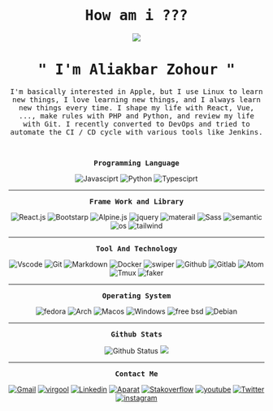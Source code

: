 <p align="center"><h1 align="center"><samp>How am i ???</samp></h1></p>
<p align="center"><img src="https://user-images.githubusercontent.com/71524940/140406669-70728590-5b8b-4186-8fe9-36908a1bb3cc.gif"/></p>
<p align="center"><h1 align="center"><samp>" I'm Aliakbar Zohour "</samp></h1></p>
<p align="center"><samp>I'm basically interested in Apple, but I use Linux to learn new things, I love learning new things, and I always learn new things every time. I shape my life with React, Vue, ..., make rules with PHP and Python, and review my life with Git. I recently converted to DevOps and tried to automate the CI / CD cycle with various tools like Jenkins.</samp></p>
<br />
<p align="center"><samp><strong>Programming Language</strong></samp></p>
<p align="center">
  <img src="https://img.shields.io/badge/-Javasciprt-yellow?style=for-the-badge&logo=javascript&logoColor=white" alt="Javasciprt" />
  <img src="https://img.shields.io/badge/-Python-9cf?style=for-the-badge&logo=python&logoColor=black" alt="Python" />
  <img src="https://img.shields.io/badge/-Typesciprt-informational?style=for-the-badge&logo=typescript&logoColor=white" alt="Typesciprt" />
</p>
<hr>
<p align="center"><samp><strong>Frame Work and Library</strong></samp></p>
<p align="center">
  <img src="https://img.shields.io/badge/-React.js-darkblue?style=for-the-badge&logo=react" alt="React.js" />
  <!-- <img src="https://img.shields.io/badge/-Angular-darkred?style=for-the-badge&logo=Angular" alt="Angular" /> -->
  <img src="https://img.shields.io/badge/-Bootstrap-blueviolet?style=for-the-badge&logo=bootstrap&logoColor=white" alt="Bootstarp" />
  <img src="https://img.shields.io/badge/-Alpine.js-9cf?style=for-the-badge&logo=alpine.js&logoColor=black" alt="Alpine.js" />
  <img src="https://img.shields.io/badge/-Jquery-blue?style=for-the-badge&logo=jquery" alt="jquery" />
  <img src="https://img.shields.io/badge/-Materialize-red?style=for-the-badge&logo=Materialize-css" alt="materail" />
  <img src="https://img.shields.io/badge/-Sass-pink?style=for-the-badge&logo=sass" alt="Sass" />
  <img src="https://img.shields.io/badge/-Semantic UI-lightgreen?style=for-the-badge&logo=Semantiui-css" alt="semantic" />
  <img src="https://img.shields.io/badge/-Python Library-black?style=for-the-badge&logo=Python&logoColor=9cf" alt="os" />
  <img src="https://img.shields.io/badge/-Tailwind-darkblue?style=for-the-badge&logo=Tailwind-css" alt="tailwind" />
</p>
<hr>

<p align="center"><samp><strong>Tool And Technology</strong></samp></p>
<p align="center">
  <img src="https://img.shields.io/badge/-vscode-black?style=for-the-badge&logo=Visual-Studio-Code&logoColor=blue" alt="Vscode" />
  <img src="https://img.shields.io/badge/-Git-gray?style=for-the-badge&logo=git" alt="Git" />
  <img src="https://img.shields.io/badge/-markdown-black?style=for-the-badge&logo=markdown" alt="Markdown" />
  <img src="https://img.shields.io/badge/-Docker-black?style=for-the-badge&logo=docker" alt="Docker" />
  <img src="https://img.shields.io/badge/-Swiper-purple?style=for-the-badge&logo=swiper" alt="swiper" />
  <img src="https://img.shields.io/badge/-Github-black?style=for-the-badge&logo=github" alt="Github" />
  <img src="https://img.shields.io/badge/-Gitlab-darkorange?style=for-the-badge&logo=gitlab" alt="Gitlab" />
  <img src="https://img.shields.io/badge/-Atom-darkgreen?style=for-the-badge&logo=atom" alt="Atom" />
  <img src="https://img.shields.io/badge/-Tmux-black?style=for-the-badge&logo=tmux" alt="Tmux" />
  <img src="https://img.shields.io/badge/-Faker.js-red?style=for-the-badge&logo=javascript&logoColor=white" alt="faker" />
</p>
<hr>
<p align="center"><samp><strong>Operating System</strong></samp></p>
<p align="center">
  <img src="https://img.shields.io/badge/-Redhat Based linuxs-red?style=for-the-badge&logo=redhat" alt="fedora" />
  <img src="https://img.shields.io/badge/-Arch Based Linuxs-black?style=for-the-badge&logo=archlinux" alt="Arch" />
  <img src="https://img.shields.io/badge/-Mac OS-blueviolet?style=for-the-badge&logo=apple" alt="Macos" />
  <img src="https://img.shields.io/badge/-Windows-white?style=for-the-badge&logo=windows&logoColor=blue" alt="Windows" />
    <img src="https://img.shields.io/badge/-Free BSD-red?style=for-the-badge&logo=freebsd" alt="free bsd" />
  <img src="https://img.shields.io/badge/-Debian Based linuxs-darkred?style=for-the-badge&logo=debian" alt="Debian" />
</p>
<hr>
<p align="center"><samp><strong>Github Stats</strong></samp></p>
<p align="center">
  <img src="https://github-readme-stats.vercel.app/api?username=aliakbarzohour&show_icons=true&hide_border=true&count_private=true&theme=radical" alt="Github Status" />
  <img src="https://github-readme-stats.vercel.app/api/top-langs/?username=aliakbarzohour&layout=compact&theme=radical" />
</p>
<hr>
<p align="center"><samp><strong>Contact Me</strong></samp></p>
<p align="center"> 
  <a href="https://aliakbar.zohour@gmail.com/"><img src="https://img.shields.io/badge/-Gmail-red?style=for-the-badge&logo=gmail&logoColor=white" alt="Gmail" /></a>
  <a href="https://virgool.io/@aliakbar.zohour"><img src="https://img.shields.io/badge/-Virgool-white?style=for-the-badge&logo=virgool.io" alt="virgool" /></a>
  <a href="https://www.linkedin.com/in/aliakbar-zohour-54535a21b/"><img src="https://img.shields.io/badge/-Linkedin-blue?style=for-the-badge&logo=linkedin" alt="Linkedin" /></a>
  <a href="https://aparat.com/Aliakbar_Zohour/"><img src="https://img.shields.io/badge/-Aparat-purple?style=for-the-badge&logo=aparat" alt="Aparat" /></a>
  <a href="https://stackoverflow.com/users/15991132/aliakbar-zohour/"><img src="https://img.shields.io/badge/-Stackoverflow-white?style=for-the-badge&logo=stackoverflow" alt="Stakoverflow" /></a>
  <a href="https://www.youtube.com/channel/UCr8A50DK0hfk7XE_aqBGHjA"><img src="https://img.shields.io/badge/-Youtube-red?style=for-the-badge&logo=youtube" alt="youtube" /></a>
  <a href="https://twitter.com/aliakbar_zohour/"><img src="https://img.shields.io/badge/-Twitter-darkblue?style=for-the-badge&logo=twitter" alt="Twitter" /></a>
   <a href="https://instagram.com/ali.akbarzohour/"><img src="https://img.shields.io/badge/-Instagram-pink?style=for-the-badge&logo=instagram" alt="instagram" /></a></p>

